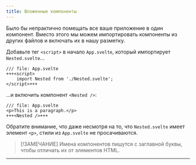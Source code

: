 ```yaml
---
title: Вложенные компоненты
---
```


Было бы непрактично помещать все ваше приложение в один компонент. Вместо этого мы можем импортировать компоненты из других файлов и включать их в нашу разметку.

Добавьте тег `<script>` в начало `App.svelte`, который импортирует `Nested.svelte`...


```svelte
/// file: App.svelte
+++<script>
	import Nested from './Nested.svelte';
</script>+++
```

...и включить компонент `<Nested />`:

```svelte
/// file: App.svelte
<p>This is a paragraph.</p>
+++<Nested />+++
```

Обратите внимание, что даже несмотря на то, что `Nested.svelte` имеет элемент `<p>`, стили из `App.svelte` не просачиваются.

> [!ЗАМЕЧАНИЕ] Имена компонентов пишутся с заглавной буквы, чтобы отличать их от элементов HTML.
---
